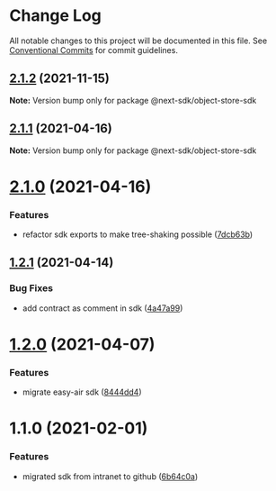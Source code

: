 # Change Log

All notable changes to this project will be documented in this file.
See [Conventional Commits](https://conventionalcommits.org) for commit guidelines.

## [2.1.2](https://github.com/easyops-cn/next-providers/compare/@next-sdk/object-store-sdk@2.1.1...@next-sdk/object-store-sdk@2.1.2) (2021-11-15)

**Note:** Version bump only for package @next-sdk/object-store-sdk

## [2.1.1](https://github.com/easyops-cn/next-providers/compare/@next-sdk/object-store-sdk@2.1.0...@next-sdk/object-store-sdk@2.1.1) (2021-04-16)

**Note:** Version bump only for package @next-sdk/object-store-sdk

# [2.1.0](https://github.com/easyops-cn/next-providers/compare/@next-sdk/object-store-sdk@1.2.1...@next-sdk/object-store-sdk@2.1.0) (2021-04-16)

### Features

- refactor sdk exports to make tree-shaking possible ([7dcb63b](https://github.com/easyops-cn/next-providers/commit/7dcb63bad6a7e6357c1c14ce9cf3ff9152c0c632))

## [1.2.1](https://github.com/easyops-cn/next-providers/compare/@next-sdk/object-store-sdk@1.2.0...@next-sdk/object-store-sdk@1.2.1) (2021-04-14)

### Bug Fixes

- add contract as comment in sdk ([4a47a99](https://github.com/easyops-cn/next-providers/commit/4a47a99b3ed7f3a366ba64121b71d9f27d07148d))

# [1.2.0](https://github.com/easyops-cn/next-providers/compare/@next-sdk/object-store-sdk@1.1.0...@next-sdk/object-store-sdk@1.2.0) (2021-04-07)

### Features

- migrate easy-air sdk ([8444dd4](https://github.com/easyops-cn/next-providers/commit/8444dd49781a24e06d34d1b2581299030978e1c9))

# 1.1.0 (2021-02-01)

### Features

- migrated sdk from intranet to github ([6b64c0a](https://github.com/easyops-cn/next-providers/commit/6b64c0af35b7ac5b7df5459aa577b87e84d75aa0))
